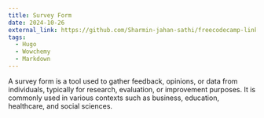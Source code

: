 ```yaml
---
title: Survey Form
date: 2024-10-26
external_link: https://github.com/Sharmin-jahan-sathi/freecodecamp-link/blob/main/build-a-survey-form.txt
tags:
  - Hugo
  - Wowchemy
  - Markdown
---
```


A survey form is a tool used to gather feedback, opinions, or data from individuals, typically for research, evaluation, or improvement purposes. It is commonly used in various contexts such as business, education, healthcare, and social sciences.

<!--more-->
